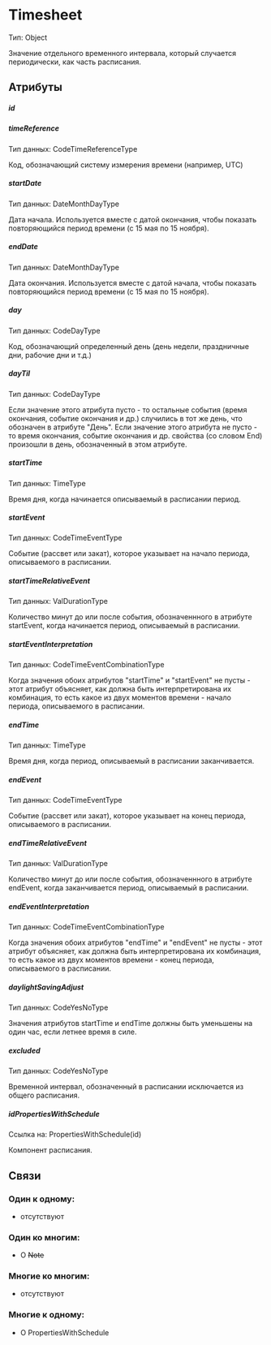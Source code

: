 Timesheet
====
Тип: Object

Значение отдельного временного интервала, который случается периодически, как часть расписания.

## Атрибуты

##### id

##### timeReference
Тип данных: CodeTimeReferenceType

Код, обозначающий систему измерения времени (например, UTC)

##### startDate
Тип данных: DateMonthDayType

Дата начала. Используется вместе с датой окончания, чтобы показать повторяющийся период времени (с 15 мая по 15 ноября).

##### endDate
Тип данных: DateMonthDayType

Дата окончания. Используется вместе с датой начала, чтобы показать повторяющийся период времени (с 15 мая по 15 ноября).

##### day
Тип данных: CodeDayType

Код, обозначающий определенный день (день недели, праздничные дни, рабочие дни и т.д.)

##### dayTil
Тип данных: CodeDayType

Если значение этого атрибута пусто - то остальные события (время окончания, событие окончания и др.) случились в тот же день, что обозначен в атрибуте "День".
Если значение этого атрибута не пусто - то время окончания, событие окончания и др. свойства (со словом End) произошли в день, обозначенный в этом атрибуте.

##### startTime
Тип данных: TimeType

Время дня, когда начинается описываемый в расписании период.

##### startEvent
Тип данных: CodeTimeEventType

Событие (рассвет или закат), которое указывает на начало периода, описываемого в расписании.

##### startTimeRelativeEvent
Тип данных: ValDurationType

Количество минут до или после события, обозначеннного в атрибуте startEvent, когда начинается период, описываемый в расписании.

##### startEventInterpretation
Тип данных: CodeTimeEventCombinationType

Когда значения обоих атрибутов "startTime" и "startEvent" не пусты - этот атрибут объясняет, как должна быть интерпретирована их комбинация, то есть какое из двух моментов времени - начало периода, описываемого в расписании.

##### endTime
Тип данных: TimeType

Время дня, когда период, описываемый в расписании заканчивается.

##### endEvent
Тип данных: CodeTimeEventType

Событие (рассвет или закат), которое указывает на конец периода, описываемого в расписании.

##### endTimeRelativeEvent
Тип данных: ValDurationType

Количество минут до или после события, обозначеннного в атрибуте endEvent, когда заканчивается период, описываемый в расписании.

##### endEventInterpretation
Тип данных: CodeTimeEventCombinationType

Когда значения обоих атрибутов "endTime" и "endEvent" не пусты - этот атрибут объясняет, как должна быть интерпретирована их комбинация, то есть какое из двух моментов времени - конец периода, описываемого в расписании.

##### daylightSavingAdjust
Тип данных: CodeYesNoType

Значения атрибутов startTime и endTime  должны быть уменьшены на один час, если летнее время в силе.

##### excluded
Тип данных: CodeYesNoType

Временной интервал, обозначенный в расписании исключается из общего расписания.

##### idPropertiesWithSchedule
Ссылка на: PropertiesWithSchedule(id)

Компонент расписания.

## Связи

### Один к одному:

- отсутствуют

### Один ко многим:
- O ~~Note~~

### Многие ко многим:

- отсутствуют

### Многие к одному:

- O PropertiesWithSchedule
